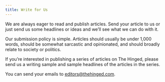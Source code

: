 ```yaml
---
title: Write for Us
---
```


We are always eager to read and publish articles. Send your article to us or just send us some headlines or ideas and we’ll see what we can do with it.

Our submission policy is simple. Articles should usually be under 1,000 words, should be somewhat sarcastic and opinionated, and should broadly relate to society or politics.

If you’re interested in publishing a series of articles on The Hinged, please send us a writing sample and sample headlines of the articles in the series.

You can send your emails to editors@thehinged.com.
